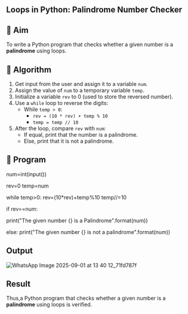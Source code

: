 ## Loops in Python: Palindrome Number Checker

## 🎯 Aim
To write a Python program that checks whether a given number is a **palindrome** using loops.

## 🧠 Algorithm
1. Get input from the user and assign it to a variable `num`.
2. Assign the value of `num` to a temporary variable `temp`.
3. Initialize a variable `rev` to 0 (used to store the reversed number).
4. Use a `while` loop to reverse the digits:
   - While `temp > 0`:
     - `rev = (10 * rev) + temp % 10`
     - `temp = temp // 10`
5. After the loop, compare `rev` with `num`:
   - If equal, print that the number is a palindrome.
   - Else, print that it is not a palindrome.

## 🧾 Program
num=int(input()) 

rev=0 temp=num

while temp>0: rev=(10*rev)+temp%10 temp//=10

if rev==num:

   print("The given number {} is a Palindrome".format(num)) 

else: print("The given number {} is not a palindrome".format(num))
## Output

![WhatsApp Image 2025-09-01 at 13 40 12_71fd787f](https://github.com/user-attachments/assets/2ec0702c-82ea-4260-84ed-27c6896a8b06)

## Result
Thus,a Python program that checks whether a given number is a **palindrome** using loops is verified.
